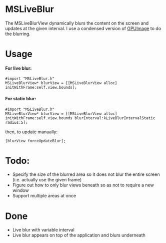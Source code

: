 MSLiveBlur
==========

The MSLiveBlurView dynamically blurs the content on the screen and updates at the given interval.
I use a condensed version of [GPUImage](https://github.com/BradLarson/GPUImage) to do the blurring.

# Usage

#### For live blur:

    #import "MSLiveBlur.h"
    MSLiveBlurView* blurView = [[MSLiveBlurView alloc] initWithFrame:self.view.bounds];

#### For static blur:

    #import "MSLiveBlur.h"
    MSLiveBlurView* blurView = [[MSLiveBlurView alloc] initWithFrame:self.view.bounds blurInterval:kLiveBlurIntervalStatic radius:5];

then, to update manually:

    [blurView forceUpdateBlur];

# Todo:
* Specify the size of the blurred area so it does not blur the entire screen (i.e. actually use the given frame)
* Figure out how to only blur views beneath so as not to require a new window
* Support multiple areas at once

# Done
* Live blur with variable interval
* Live blur appears on top of the application and blurs underneath